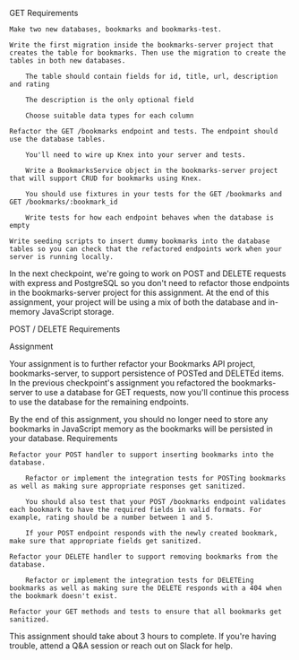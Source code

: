 GET Requirements

    Make two new databases, bookmarks and bookmarks-test.
    
    Write the first migration inside the bookmarks-server project that creates the table for bookmarks. Then use the migration to create the tables in both new databases.
    
        The table should contain fields for id, title, url, description and rating
    
        The description is the only optional field
        
        Choose suitable data types for each column
    
    Refactor the GET /bookmarks endpoint and tests. The endpoint should use the database tables.
        
        You'll need to wire up Knex into your server and tests.
        
        Write a BookmarksService object in the bookmarks-server project that will support CRUD for bookmarks using Knex.
        
        You should use fixtures in your tests for the GET /bookmarks and GET /bookmarks/:bookmark_id
        
        Write tests for how each endpoint behaves when the database is empty
    
    Write seeding scripts to insert dummy bookmarks into the database tables so you can check that the refactored endpoints work when your server is running locally.

In the next checkpoint, we're going to work on POST and DELETE requests with express and PostgreSQL so you don't need to refactor those endpoints in the bookmarks-server project for this assignment. At the end of this assignment, your project will be using a mix of both the database and in-memory JavaScript storage.


POST / DELETE Requirements

Assignment

Your assignment is to further refactor your Bookmarks API project, bookmarks-server, to support persistence of POSTed and DELETEd items. In the previous checkpoint's assignment you refactored the bookmarks-server to use a database for GET requests, now you'll continue this process to use the database for the remaining endpoints.

By the end of this assignment, you should no longer need to store any bookmarks in JavaScript memory as the bookmarks will be persisted in your database.
Requirements

    Refactor your POST handler to support inserting bookmarks into the database.

        Refactor or implement the integration tests for POSTing bookmarks as well as making sure appropriate responses get sanitized.
        
        You should also test that your POST /bookmarks endpoint validates each bookmark to have the required fields in valid formats. For example, rating should be a number between 1 and 5.
        
        If your POST endpoint responds with the newly created bookmark, make sure that appropriate fields get sanitized.
        
    Refactor your DELETE handler to support removing bookmarks from the database.
    
        Refactor or implement the integration tests for DELETEing bookmarks as well as making sure the DELETE responds with a 404 when the bookmark doesn't exist.
        
    Refactor your GET methods and tests to ensure that all bookmarks get sanitized.
    

This assignment should take about 3 hours to complete. If you're having trouble, attend a Q&A session or reach out on Slack for help.